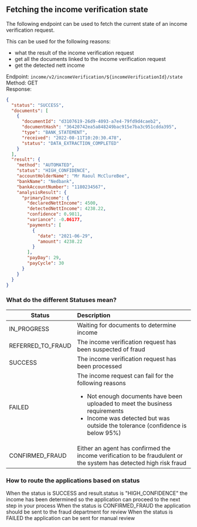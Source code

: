 ## Fetching the income verification state

The following endpoint can be used to fetch the current state of an income verification request.

This can be used for the following reasons:
* what the result of the income verification request
* get all the documents linked to the income verification request
* get the detected nett income

Endpoint: ```income/v2/incomeVerification/${incomeVerificationId}/state```  
Method: GET  
Response:
```json
{
  "status": "SUCCESS",
  "documents": [
    {
      "documentId": "d3107619-26d9-4093-a7e4-79fd9d4caeb2",
      "documentHash": "36420742ea5a848249bac915e7ba3c951cdda395",
      "type": "BANK_STATEMENT",
      "received": "2022-08-11T10:20:30.478",
      "status": "DATA_EXTRACTION_COMPLETED"
    }
  ],
  "result": {
    "method": "AUTOMATED",
    "status": "HIGH_CONFIDENCE",
    "accountHolderName": "Mr Raoul McClureBee",
    "bankName": "Nedbank",
    "bankAccountNumber": "1180234567",
    "analysisResult": {
      "primaryIncome": {
        "declaredNettIncome": 4500,
        "detectedNettIncome": 4238.22,
        "confidence": 0.9811,
        "variance": -0.06177,
        "payments": [
          {
            "date": "2021-06-29",
            "amount": 4238.22
          }
        ],
        "payDay": 29,
        "payCycle": 30
      }
    }
  }
}
```

### What do the different Statuses mean?
| Status            | Description                                                                                                                                                                                                                          |
|-------------------|:-------------------------------------------------------------------------------------------------------------------------------------------------------------------------------------------------------------------------------------|
| IN_PROGRESS       | Waiting for documents to determine income                                                                                                                                                                                            |
| REFERRED_TO_FRAUD | The income verification request has been suspected of fraud                                                                                                                                                                          |
| SUCCESS           | The income verification request has been processed                                                                                                                                                                                   |
| FAILED            | The income request can fail for the following reasons<ul><li>Not enough documents have been uploaded to meet the business requirements</li><li>Income was detected but was outside the tolerance (confidence is below 95%)</li></ul> |
| CONFIRMED_FRAUD   | Either an agent has confirmed the income verification to be fraudulent or the system has detected high risk fraud                                                                                                                    |

### How to route the applications based on status

When the status is SUCCESS and result.status is "HIGH_CONFIDENCE" the income has been determined so the application can proceed to the next step in your process
When the status is CONFIRMED_FRAUD the application should be sent to the fraud department for review
When the status is FAILED the application can be sent for manual review
